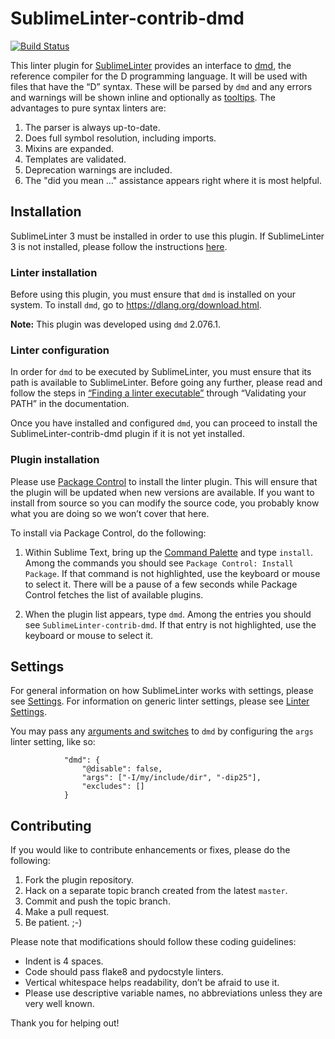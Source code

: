 SublimeLinter-contrib-dmd
=========================

[![Build Status](https://travis-ci.org/SublimeLinter/SublimeLinter-contrib-dmd.svg?branch=master)](https://travis-ci.org/SublimeLinter/SublimeLinter-contrib-dmd)

This linter plugin for [SublimeLinter][docs] provides an interface to [dmd](https://dlang.org), the reference compiler for the D programming language. It will be used with files that have the “D” syntax. These will be parsed by `dmd` and any errors and warnings will be shown inline and optionally as [tooltips][user-settings]. The advantages to pure syntax linters are:

1. The parser is always up-to-date.
1. Does full symbol resolution, including imports.
1. Mixins are expanded.
1. Templates are validated.
1. Deprecation warnings are included.
1. The "did you mean &hellip;" assistance appears right where it is most helpful.

## Installation
SublimeLinter 3 must be installed in order to use this plugin. If SublimeLinter 3 is not installed, please follow the instructions [here][installation].

### Linter installation
Before using this plugin, you must ensure that `dmd` is installed on your system. To install `dmd`, go to https://dlang.org/download.html.

**Note:** This plugin was developed using `dmd` 2.076.1.

### Linter configuration
In order for `dmd` to be executed by SublimeLinter, you must ensure that its path is available to SublimeLinter. Before going any further, please read and follow the steps in [“Finding a linter executable”](http://sublimelinter.readthedocs.org/en/latest/troubleshooting.html#finding-a-linter-executable) through “Validating your PATH” in the documentation.

Once you have installed and configured `dmd`, you can proceed to install the SublimeLinter-contrib-dmd plugin if it is not yet installed.

### Plugin installation
Please use [Package Control][pc] to install the linter plugin. This will ensure that the plugin will be updated when new versions are available. If you want to install from source so you can modify the source code, you probably know what you are doing so we won’t cover that here.

To install via Package Control, do the following:

1. Within Sublime Text, bring up the [Command Palette][cmd] and type `install`. Among the commands you should see `Package Control: Install Package`. If that command is not highlighted, use the keyboard or mouse to select it. There will be a pause of a few seconds while Package Control fetches the list of available plugins.

1. When the plugin list appears, type `dmd`. Among the entries you should see `SublimeLinter-contrib-dmd`. If that entry is not highlighted, use the keyboard or mouse to select it.

## Settings
For general information on how SublimeLinter works with settings, please see [Settings][settings]. For information on generic linter settings, please see [Linter Settings][linter-settings].

You may pass any [arguments and switches][compile-flags] to `dmd` by configuring the `args` linter setting, like so:
```
            "dmd": {
                "@disable": false,
                "args": ["-I/my/include/dir", "-dip25"],
                "excludes": []
            }
```

<!---
In addition to the standard SublimeLinter settings, SublimeLinter-contrib-dmd provides its own settings. Those marked as “Inline Setting” or “Inline Override” may also be [used inline][inline-settings].

|Setting|Description|Inline Setting|Inline Override|
|:------|:----------|:------------:|:-------------:|
|foo|Something.|&#10003;| |
|bar|Something else.| |&#10003;|
-->

## Contributing
If you would like to contribute enhancements or fixes, please do the following:

1. Fork the plugin repository.
1. Hack on a separate topic branch created from the latest `master`.
1. Commit and push the topic branch.
1. Make a pull request.
1. Be patient.  ;-)

Please note that modifications should follow these coding guidelines:

- Indent is 4 spaces.
- Code should pass flake8 and pydocstyle linters.
- Vertical whitespace helps readability, don’t be afraid to use it.
- Please use descriptive variable names, no abbreviations unless they are very well known.

Thank you for helping out!

[docs]: http://sublimelinter.readthedocs.org
[installation]: http://sublimelinter.readthedocs.org/en/latest/installation.html
[locating-executables]: http://sublimelinter.readthedocs.org/en/latest/usage.html#how-linter-executables-are-located
[pc]: https://sublime.wbond.net/installation
[cmd]: http://docs.sublimetext.info/en/sublime-text-3/extensibility/command_palette.html
[settings]: http://sublimelinter.readthedocs.org/en/latest/settings.html
[linter-settings]: http://sublimelinter.readthedocs.org/en/latest/linter_settings.html
[inline-settings]: http://sublimelinter.readthedocs.org/en/latest/settings.html#inline-settings
[user-settings]: http://sublimelinter.readthedocs.org/en/latest/settings.html#user-settings
[compile-flags]: https://dlang.org/dmd-windows.html#switches
